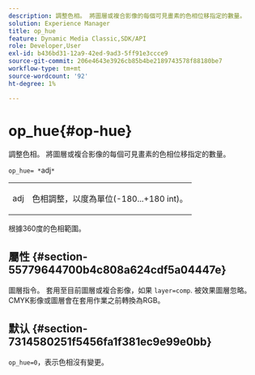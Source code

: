 ```yaml
---
description: 調整色相。 將圖層或複合影像的每個可見畫素的色相位移指定的數量。
solution: Experience Manager
title: op_hue
feature: Dynamic Media Classic,SDK/API
role: Developer,User
exl-id: b436bd31-12a9-42ed-9ad3-5ff91e3ccce9
source-git-commit: 206e4643e3926cb85b4be2189743578f88180be7
workflow-type: tm+mt
source-wordcount: '92'
ht-degree: 1%

---
```


# op_hue{#op-hue}

調整色相。 將圖層或複合影像的每個可見畫素的色相位移指定的數量。

`op_hue= *`adj`*`

<table id="simpletable_7DC7ABA384664BDDAA65B8DEEF7859A8"> 
 <tr class="strow"> 
  <td class="stentry"> <p><span class="varname"> adj</span> </p> </td> 
  <td class="stentry"> <p>色相調整，以度為單位(-180...+180 int)。 </p></td> 
 </tr> 
</table>

根據360度的色相範圍。

## 屬性 {#section-55779644700b4c808a624cdf5a04447e}

圖層指令。 套用至目前圖層或複合影像，如果 `layer=comp`. 被效果圖層忽略。 CMYK影像或圖層會在套用作業之前轉換為RGB。

## 默认 {#section-7314580251f5456fa1f381ec9e99e0bb}

`op_hue=0`，表示色相沒有變更。
